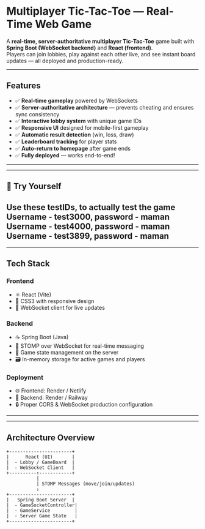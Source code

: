 # Multiplayer Tic-Tac-Toe — Real-Time Web Game

A **real-time, server-authoritative multiplayer Tic-Tac-Toe** game built with **Spring Boot (WebSocket backend)** and **React (frontend)**.  
Players can join lobbies, play against each other live, and see instant board updates — all deployed and production-ready.  

---

##  Features

- ✅ **Real-time gameplay** powered by WebSockets  
- ✅ **Server-authoritative architecture** — prevents cheating and ensures sync consistency  
- ✅ **Interactive lobby system** with unique game IDs  
- ✅ **Responsive UI** designed for mobile-first gameplay  
- ✅ **Automatic result detection** (win, loss, draw)  
- ✅ **Leaderboard tracking** for player stats  
- ✅ **Auto-return to homepage** after game ends  
- ✅ **Fully deployed** — works end-to-end!

---
---
## 🚀 Try Yourself

Use these testIDs, to actually test the game
Username - test3000, password - maman
Username - test4000, password - maman
Username - test3899, password - maman
---

---
## Tech Stack

### **Frontend**
- ⚛️ React (Vite)
- 🎨 CSS3 with responsive design
- 🔁 WebSocket client for live updates

### **Backend**
- ☕ Spring Boot (Java)
- 🔌 STOMP over WebSocket for real-time messaging
- 🧮 Game state management on the server
- 🗃️ In-memory storage for active games and players

### **Deployment**
- 🌐 Frontend: Render / Netlify  
- 🔧 Backend: Render / Railway  
- 🔒 Proper CORS & WebSocket production configuration  

---

---

## Architecture Overview

```plaintext
+-----------------------+
|      React (UI)       |
|  - Lobby / GameBoard  |
|  - WebSocket Client   |
+----------↑------------+
           |
           | STOMP Messages (move/join/updates)
           ↓
+-----------------------+
|   Spring Boot Server  |
|  - GameSocketController|
|  - GameService         |
|  - Server Game State   |
+-----------------------+
